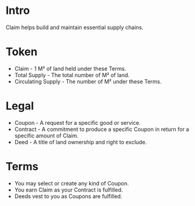 # Intro
Claim helps build and maintain essential supply chains.

# Token
- Claim - 1 M² of land held under these Terms.
- Total Supply - The total number of M² of land.
- Circulating Supply - The number of M² under these Terms.

# Legal
- Coupon - A request for a specific good or service.
- Contract - A commitment to produce a specific Coupon in return for a specific amount of Claim.
- Deed - A title of land ownership and right to exclude.

# Terms
- You may select or create any kind of Coupon.
- You earn Claim as your Contract is fulfilled.
- Deeds vest to you as Coupons are fulfilled.
